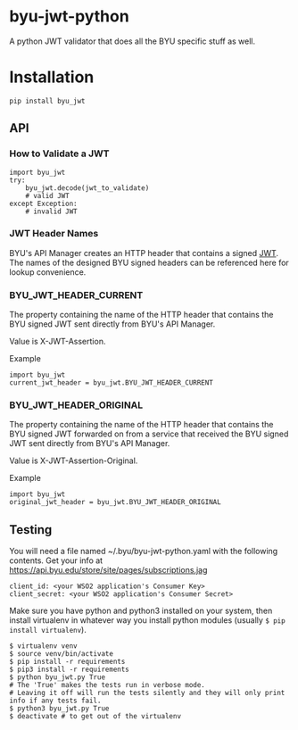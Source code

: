 # byu-jwt-python
A python JWT validator that does all the BYU specific stuff as well.

# Installation
`pip install byu_jwt`

## API

### How to Validate a JWT

```
import byu_jwt
try:
    byu_jwt.decode(jwt_to_validate)
    # valid JWT
except Exception:
    # invalid JWT
```

### JWT Header Names

BYU's API Manager creates an HTTP header that contains a signed [JWT](https://jwt.io/). The names of the designed BYU signed headers can be referenced here for lookup convenience.

### BYU_JWT_HEADER_CURRENT

The property containing the name of the HTTP header that contains the BYU signed JWT sent directly from BYU's API Manager.

Value is X-JWT-Assertion.

Example

```
import byu_jwt
current_jwt_header = byu_jwt.BYU_JWT_HEADER_CURRENT
```

### BYU_JWT_HEADER_ORIGINAL

The property containing the name of the HTTP header that contains the BYU signed JWT forwarded on from a service that received the BYU signed JWT sent directly from BYU's API Manager.

Value is X-JWT-Assertion-Original.

Example

```
import byu_jwt
original_jwt_header = byu_jwt.BYU_JWT_HEADER_ORIGINAL
```

## Testing

You will need a file named ~/.byu/byu-jwt-python.yaml with the following contents. Get your info at https://api.byu.edu/store/site/pages/subscriptions.jag
```
client_id: <your WSO2 application's Consumer Key>
client_secret: <your WSO2 application's Consumer Secret>
```

Make sure you have python and python3 installed on your system, then install virtualenv in whatever way you install python modules (usually `$ pip install virtualenv`).

```
$ virtualenv venv
$ source venv/bin/activate
$ pip install -r requirements
$ pip3 install -r requirements
$ python byu_jwt.py True 
# The 'True' makes the tests run in verbose mode.  
# Leaving it off will run the tests silently and they will only print info if any tests fail.
$ python3 byu_jwt.py True
$ deactivate # to get out of the virtualenv
```
